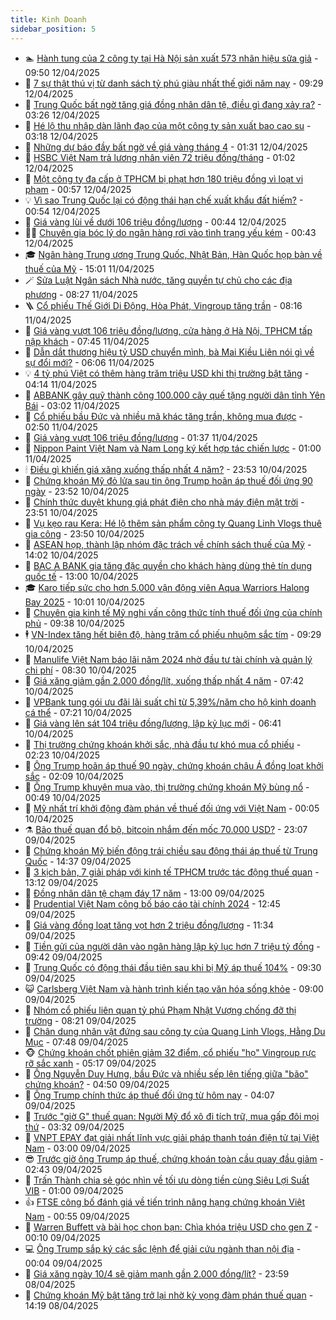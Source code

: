 ```yaml
---
title: Kinh Doanh
sidebar_position: 5
---
```


<!-- dantri-kinh-doanh:START -->
- 🏊 [Hành tung của 2 công ty tại Hà Nội sản xuất 573 nhãn hiệu sữa giả](https://dantri.com.vn/kinh-doanh/hanh-tung-cua-2-cong-ty-tai-ha-noi-san-xuat-573-nhan-hieu-sua-gia-20250412163901497.htm) - 09:50 12/04/2025
- 🦆 [7 sự thật thú vị từ danh sách tỷ phú giàu nhất thế giới năm nay](https://dantri.com.vn/kinh-doanh/7-su-that-thu-vi-tu-danh-sach-ty-phu-giau-nhat-the-gioi-nam-nay-20250409164507740.htm) - 09:29 12/04/2025
- 🦄 [Trung Quốc bất ngờ tăng giá đồng nhân dân tệ, điều gì đang xảy ra?](https://dantri.com.vn/kinh-doanh/trung-quoc-bat-ngo-tang-gia-dong-nhan-dan-te-dieu-gi-dang-xay-ra-20250411112050086.htm) - 03:26 12/04/2025
- 🌝 [Hé lộ thu nhập dàn lãnh đạo của một công ty sản xuất bao cao su](https://dantri.com.vn/kinh-doanh/he-lo-thu-nhap-dan-lanh-dao-cua-mot-cong-ty-san-xuat-bao-cao-su-20250412084347028.htm) - 03:18 12/04/2025
- 💃 [Những dự báo đầy bất ngờ về giá vàng tháng 4](https://dantri.com.vn/kinh-doanh/nhung-du-bao-day-bat-ngo-ve-gia-vang-thang-4-20250410161817595.htm) - 01:31 12/04/2025
- 🦏 [HSBC Việt Nam trả lương nhân viên 72 triệu đồng/tháng](https://dantri.com.vn/kinh-doanh/hsbc-viet-nam-tra-luong-nhan-vien-72-trieu-dongthang-20250411161638336.htm) - 01:02 12/04/2025
- 🦩 [Một công ty đa cấp ở TPHCM bị phạt hơn 180 triệu đồng vì loạt vi phạm](https://dantri.com.vn/kinh-doanh/mot-cong-ty-da-cap-o-tphcm-bi-phat-hon-180-trieu-dong-vi-loat-vi-pham-20250412004745493.htm) - 00:57 12/04/2025
- 💡 [Vì sao Trung Quốc lại có động thái hạn chế xuất khẩu đất hiếm?](https://dantri.com.vn/kinh-doanh/vi-sao-trung-quoc-lai-co-dong-thai-han-che-xuat-khau-dat-hiem-20250411180616982.htm) - 00:54 12/04/2025
- 🌊 [Giá vàng lùi về dưới 106 triệu đồng/lượng](https://dantri.com.vn/kinh-doanh/gia-vang-lui-ve-duoi-106-trieu-dongluong-20250411235700109.htm) - 00:44 12/04/2025
- 🧑‍💻 [Chuyên gia bóc lý do ngân hàng rơi vào tình trạng yếu kém](https://dantri.com.vn/kinh-doanh/chuyen-gia-boc-ly-do-ngan-hang-roi-vao-tinh-trang-yeu-kem-20250411154539221.htm) - 00:43 12/04/2025
- 🎓 [Ngân hàng Trung ương Trung Quốc, Nhật Bản, Hàn Quốc họp bàn về thuế của Mỹ](https://dantri.com.vn/kinh-doanh/ngan-hang-trung-uong-trung-quoc-nhat-ban-han-quoc-hop-ban-ve-thue-cua-my-20250411163111687.htm) - 15:01 11/04/2025
- 🪄 [Sửa Luật Ngân sách Nhà nước, tăng quyền tự chủ cho các địa phương](https://dantri.com.vn/kinh-doanh/sua-luat-ngan-sach-nha-nuoc-tang-quyen-tu-chu-cho-cac-dia-phuong-20250411135842154.htm) - 08:27 11/04/2025
- 🪜 [Cổ phiếu Thế Giới Di Động, Hòa Phát, Vingroup tăng trần](https://dantri.com.vn/kinh-doanh/co-phieu-the-gioi-di-dong-hoa-phat-vingroup-tang-tran-20250411150451773.htm) - 08:16 11/04/2025
- 🦄 [Giá vàng vượt 106 triệu đồng/lượng, cửa hàng ở Hà Nội, TPHCM tấp nập khách](https://dantri.com.vn/kinh-doanh/gia-vang-vuot-106-trieu-dongluong-cua-hang-o-ha-noi-tphcm-tap-nap-khach-20250411125420091.htm) - 07:45 11/04/2025
- 💯 [Dẫn dắt thương hiệu tỷ USD chuyển mình, bà Mai Kiều Liên nói gì về sự đổi mới?](https://dantri.com.vn/kinh-doanh/dan-dat-thuong-hieu-ty-usd-chuyen-minh-ba-mai-kieu-lien-noi-gi-ve-su-doi-moi-20250411120022982.htm) - 06:06 11/04/2025
- 💡 [4 tỷ phú Việt có thêm hàng trăm triệu USD khi thị trường bật tăng](https://dantri.com.vn/kinh-doanh/4-ty-phu-viet-co-them-hang-tram-trieu-usd-khi-thi-truong-bat-tang-20250411105448559.htm) - 04:14 11/04/2025
- 🧰 [ABBANK gây quỹ thành công 100.000 cây quế tặng người dân tỉnh Yên Bái](https://dantri.com.vn/kinh-doanh/abbank-gay-quy-thanh-cong-100000-cay-que-tang-nguoi-dan-tinh-yen-bai-20250411093835033.htm) - 03:02 11/04/2025
- 🎊 [Cổ phiếu bầu Đức và nhiều mã khác tăng trần, không mua được](https://dantri.com.vn/kinh-doanh/co-phieu-bau-duc-va-nhieu-ma-khac-tang-tran-khong-mua-duoc-20250411094127727.htm) - 02:50 11/04/2025
- 🔭 [Giá vàng vượt 106 triệu đồng/lượng](https://dantri.com.vn/kinh-doanh/gia-vang-vuot-106-trieu-dongluong-20250411070659436.htm) - 01:37 11/04/2025
- 💼 [Nippon Paint Việt Nam và Nam Long ký kết hợp tác chiến lược](https://dantri.com.vn/kinh-doanh/nippon-paint-viet-nam-va-nam-long-ky-ket-hop-tac-chien-luoc-20250410124845353.htm) - 01:00 11/04/2025
- 🕯 [Điều gì khiến giá xăng xuống thấp nhất 4 năm?](https://dantri.com.vn/kinh-doanh/dieu-gi-khien-gia-xang-xuong-thap-nhat-4-nam-20250411010537608.htm) - 23:53 10/04/2025
- 🫣 [Chứng khoán Mỹ đỏ lửa sau tin ông Trump hoãn áp thuế đối ứng 90 ngày](https://dantri.com.vn/kinh-doanh/chung-khoan-my-do-lua-sau-tin-ong-trump-hoan-ap-thue-doi-ung-90-ngay-20250410212931713.htm) - 23:52 10/04/2025
- 🤠 [Chính thức duyệt khung giá phát điện cho nhà máy điện mặt trời](https://dantri.com.vn/kinh-doanh/chinh-thuc-duyet-khung-gia-phat-dien-cho-nha-may-dien-mat-troi-20250411005403904.htm) - 23:51 10/04/2025
- 🌈 [Vụ kẹo rau Kera: Hé lộ thêm sản phẩm công ty Quang Linh Vlogs thuê gia công](https://dantri.com.vn/kinh-doanh/vu-keo-rau-kera-he-lo-them-san-pham-cong-ty-quang-linh-vlogs-thue-gia-cong-20250411030133128.htm) - 23:50 10/04/2025
- 🦅 [ASEAN họp, thành lập nhóm đặc trách về chính sách thuế của Mỹ](https://dantri.com.vn/kinh-doanh/asean-hop-thanh-lap-nhom-dac-trach-ve-chinh-sach-thue-cua-my-20250410180700673.htm) - 14:02 10/04/2025
- 🌁 [BAC A BANK gia tăng đặc quyền cho khách hàng dùng thẻ tín dụng quốc tế](https://dantri.com.vn/kinh-doanh/bac-a-bank-gia-tang-dac-quyen-cho-khach-hang-dung-the-tin-dung-quoc-te-20250410172729672.htm) - 13:00 10/04/2025
- 🎓 [Karo tiếp sức cho hơn 5.000 vận động viên Aqua Warriors Halong Bay 2025](https://dantri.com.vn/kinh-doanh/karo-tiep-suc-cho-hon-5000-van-dong-vien-aqua-warriors-halong-bay-2025-20250410155422712.htm) - 10:01 10/04/2025
- 📝 [Chuyên gia kinh tế Mỹ nghi vấn công thức tính thuế đối ứng của chính phủ](https://dantri.com.vn/kinh-doanh/chuyen-gia-kinh-te-my-nghi-van-cong-thuc-tinh-thue-doi-ung-cua-chinh-phu-20250409235106818.htm) - 09:38 10/04/2025
- 🕴 [VN-Index tăng hết biên độ, hàng trăm cổ phiếu nhuộm sắc tím](https://dantri.com.vn/kinh-doanh/vn-index-tang-het-bien-do-hang-tram-co-phieu-nhuom-sac-tim-20250410152144244.htm) - 09:29 10/04/2025
- 🧰 [Manulife Việt Nam báo lãi năm 2024 nhờ đầu tư tài chính và quản lý chi phí](https://dantri.com.vn/kinh-doanh/manulife-viet-nam-bao-lai-nam-2024-nho-dau-tu-tai-chinh-va-quan-ly-chi-phi-20250410151251643.htm) - 08:30 10/04/2025
- 🤖 [Giá xăng giảm gần 2.000 đồng/lít, xuống thấp nhất 4 năm](https://dantri.com.vn/kinh-doanh/gia-xang-giam-gan-2000-donglit-xuong-thap-nhat-4-nam-20250410134049383.htm) - 07:42 10/04/2025
- 🤠 [VPBank tung gói ưu đãi lãi suất chỉ từ 5,39%/năm cho hộ kinh doanh cá thể](https://dantri.com.vn/kinh-doanh/vpbank-tung-goi-uu-dai-lai-suat-chi-tu-539nam-cho-ho-kinh-doanh-ca-the-20250410141850645.htm) - 07:21 10/04/2025
- 🌮 [Giá vàng lên sát 104 triệu đồng/lượng, lập kỷ lục mới](https://dantri.com.vn/kinh-doanh/gia-vang-len-sat-104-trieu-dongluong-lap-ky-luc-moi-20250410010310186.htm) - 06:41 10/04/2025
- 🦄 [Thị trường chứng khoán khởi sắc, nhà đầu tư khó mua cổ phiếu](https://dantri.com.vn/kinh-doanh/thi-truong-chung-khoan-khoi-sac-nha-dau-tu-kho-mua-co-phieu-20250410091808911.htm) - 02:23 10/04/2025
- 👺 [Ông Trump hoãn áp thuế 90 ngày, chứng khoán châu Á đồng loạt khởi sắc](https://dantri.com.vn/kinh-doanh/ong-trump-hoan-ap-thue-90-ngay-chung-khoan-chau-a-dong-loat-khoi-sac-20250410085013306.htm) - 02:09 10/04/2025
- 🤗 [Ông Trump khuyên mua vào, thị trường chứng khoán Mỹ bùng nổ](https://dantri.com.vn/kinh-doanh/ong-trump-khuyen-mua-vao-thi-truong-chung-khoan-my-bung-no-20250410004838083.htm) - 00:49 10/04/2025
- 💪 [Mỹ nhất trí khởi động đàm phán về thuế đối ứng với Việt Nam](https://dantri.com.vn/kinh-doanh/my-nhat-tri-khoi-dong-dam-phan-ve-thue-doi-ung-voi-viet-nam-20250410070154720.htm) - 00:05 10/04/2025
- ⚗️ [Bão thuế quan đổ bộ, bitcoin nhắm đến mốc 70.000 USD?](https://dantri.com.vn/kinh-doanh/bao-thue-quan-do-bo-bitcoin-nham-den-moc-70000-usd-20250409160712513.htm) - 23:07 09/04/2025
- 🧠 [Chứng khoán Mỹ biến động trái chiều sau động thái áp thuế từ Trung Quốc](https://dantri.com.vn/kinh-doanh/chung-khoan-my-bien-dong-trai-chieu-sau-dong-thai-ap-thue-tu-trung-quoc-20250409213548525.htm) - 14:37 09/04/2025
- 🗽 [3 kịch bản, 7 giải pháp với kinh tế TPHCM trước tác động thuế quan](https://dantri.com.vn/kinh-doanh/3-kich-ban-7-giai-phap-voi-kinh-te-tphcm-truoc-tac-dong-thue-quan-20250409150652466.htm) - 13:12 09/04/2025
- 🫣 [Đồng nhân dân tệ chạm đáy 17 năm](https://dantri.com.vn/kinh-doanh/dong-nhan-dan-te-cham-day-17-nam-20250409193313076.htm) - 13:00 09/04/2025
- 🫣 [Prudential Việt Nam công bố báo cáo tài chính 2024](https://dantri.com.vn/kinh-doanh/prudential-viet-nam-cong-bo-bao-cao-tai-chinh-2024-20250409194534693.htm) - 12:45 09/04/2025
- 🫣 [Giá vàng đồng loạt tăng vọt hơn 2 triệu đồng/lượng](https://dantri.com.vn/kinh-doanh/gia-vang-dong-loat-tang-vot-hon-2-trieu-dongluong-20250409071318282.htm) - 11:34 09/04/2025
- 💂 [Tiền gửi của người dân vào ngân hàng lập kỷ lục hơn 7 triệu tỷ đồng](https://dantri.com.vn/kinh-doanh/tien-gui-cua-nguoi-dan-vao-ngan-hang-lap-ky-luc-hon-7-trieu-ty-dong-20250409162758993.htm) - 09:42 09/04/2025
- 💫 [Trung Quốc có động thái đầu tiên sau khi bị Mỹ áp thuế 104%](https://dantri.com.vn/kinh-doanh/trung-quoc-co-dong-thai-dau-tien-sau-khi-bi-my-ap-thue-104-20250409161137368.htm) - 09:30 09/04/2025
- 😺 [Carlsberg Việt Nam và hành trình kiến tạo văn hóa sống khỏe](https://dantri.com.vn/kinh-doanh/carlsberg-viet-nam-va-hanh-trinh-kien-tao-van-hoa-song-khoe-20250409154525666.htm) - 09:00 09/04/2025
- 🦆 [Nhóm cổ phiếu liên quan tỷ phú Phạm Nhật Vượng chống đỡ thị trường](https://dantri.com.vn/kinh-doanh/nhom-co-phieu-lien-quan-ty-phu-pham-nhat-vuong-chong-do-thi-truong-20250409150539069.htm) - 08:21 09/04/2025
- 👀 [Chân dung nhân vật đứng sau công ty của Quang Linh Vlogs, Hằng Du Mục](https://dantri.com.vn/kinh-doanh/chan-dung-nhan-vat-dung-sau-cong-ty-cua-quang-linh-vlogs-hang-du-muc-20250409125432052.htm) - 07:48 09/04/2025
- 🐵 [Chứng khoán chốt phiên giảm 32 điểm, cổ phiếu &quot;họ&quot; Vingroup rực rỡ sắc xanh](https://dantri.com.vn/kinh-doanh/chung-khoan-chot-phien-giam-32-diem-co-phieu-ho-vingroup-ruc-ro-sac-xanh-20250409093735648.htm) - 05:17 09/04/2025
- 🤖 [Ông Nguyễn Duy Hưng, bầu Đức và nhiều sếp lên tiếng giữa &quot;bão&quot; chứng khoán?](https://dantri.com.vn/kinh-doanh/ong-nguyen-duy-hung-bau-duc-va-nhieu-sep-len-tieng-giua-bao-chung-khoan-20250409111351533.htm) - 04:50 09/04/2025
- 💂 [Ông Trump chính thức áp thuế đối ứng từ hôm nay](https://dantri.com.vn/kinh-doanh/ong-trump-chinh-thuc-ap-thue-doi-ung-tu-hom-nay-20250409105707109.htm) - 04:07 09/04/2025
- 🦆 [Trước &quot;giờ G&quot; thuế quan: Người Mỹ đổ xô đi tích trữ, mua gấp đôi mọi thứ](https://dantri.com.vn/kinh-doanh/truoc-gio-g-thue-quan-nguoi-my-do-xo-di-tich-tru-mua-gap-doi-moi-thu-20250408232844626.htm) - 03:32 09/04/2025
- 🦅 [VNPT EPAY đạt giải nhất lĩnh vực giải pháp thanh toán điện tử tại Việt Nam](https://dantri.com.vn/kinh-doanh/vnpt-epay-dat-giai-nhat-linh-vuc-giai-phap-thanh-toan-dien-tu-tai-viet-nam-20250408174122495.htm) - 03:00 09/04/2025
- 😎 [Trước giờ ông Trump áp thuế, chứng khoán toàn cầu quay đầu giảm](https://dantri.com.vn/kinh-doanh/truoc-gio-ong-trump-ap-thue-chung-khoan-toan-cau-quay-dau-giam-20250409083549927.htm) - 02:43 09/04/2025
- 🐎 [Trấn Thành chia sẻ góc nhìn về tối ưu dòng tiền cùng Siêu Lợi Suất VIB](https://dantri.com.vn/kinh-doanh/tran-thanh-chia-se-goc-nhin-ve-toi-uu-dong-tien-cung-sieu-loi-suat-vib-20250408152300952.htm) - 01:00 09/04/2025
- 👍 [FTSE công bố đánh giá về tiến trình nâng hạng chứng khoán Việt Nam](https://dantri.com.vn/kinh-doanh/ftse-cong-bo-danh-gia-ve-tien-trinh-nang-hang-chung-khoan-viet-nam-20250409074857113.htm) - 00:55 09/04/2025
- 🦒 [Warren Buffett và bài học chọn bạn: Chìa khóa triệu USD cho gen Z](https://dantri.com.vn/kinh-doanh/warren-buffett-va-bai-hoc-chon-ban-chia-khoa-trieu-usd-cho-gen-z-20250409001030870.htm) - 00:10 09/04/2025
- 💻 [Ông Trump sắp ký các sắc lệnh để giải cứu ngành than nội địa](https://dantri.com.vn/kinh-doanh/ong-trump-sap-ky-cac-sac-lenh-de-giai-cuu-nganh-than-noi-dia-20250408220150829.htm) - 00:04 09/04/2025
- 👺 [Giá xăng ngày 10/4 sẽ giảm mạnh gần 2.000 đồng/lít?](https://dantri.com.vn/kinh-doanh/gia-xang-ngay-104-se-giam-manh-gan-2000-donglit-20250409004124949.htm) - 23:59 08/04/2025
- 🧐 [Chứng khoán Mỹ bật tăng trở lại nhờ kỳ vọng đàm phán thuế quan](https://dantri.com.vn/kinh-doanh/chung-khoan-my-bat-tang-tro-lai-nho-ky-vong-dam-phan-thue-quan-20250408211802790.htm) - 14:19 08/04/2025<!-- dantri-kinh-doanh:END -->
